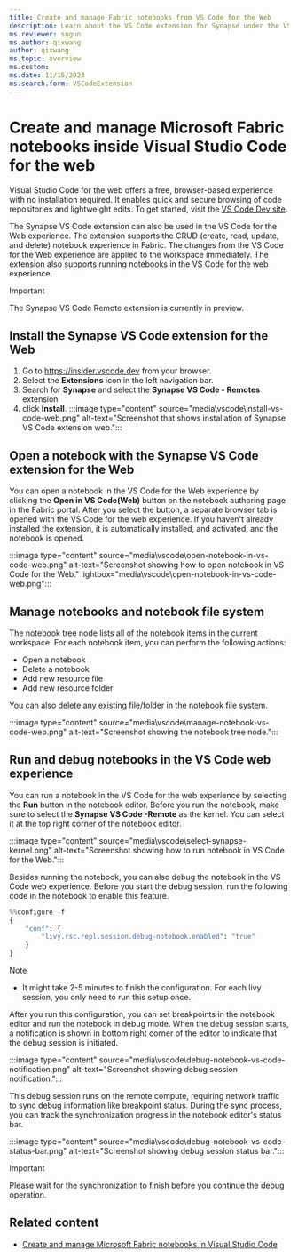 ```yaml
---
title: Create and manage Fabric notebooks from VS Code for the Web
description: Learn about the VS Code extension for Synapse under the VS Code web experience, which supports a pro-developer authoring experience.
ms.reviewer: sngun
ms.author: qixwang
author: qixwang
ms.topic: overview
ms.custom:
ms.date: 11/15/2023
ms.search.form: VSCodeExtension
---
```


# Create and manage Microsoft Fabric notebooks inside Visual Studio Code for the web

Visual Studio Code for the web offers a free, browser-based experience with no installation required. It enables quick and secure browsing of code repositories and lightweight edits. To get started, visit the [VS Code Dev site](https://vscode.dev).

The Synapse VS Code extension can also be used in the VS Code for the Web experience. The extension supports the CRUD (create, read, update, and delete) notebook experience in Fabric. The changes from the VS Code for the Web experience are applied to the workspace immediately. The extension also supports running notebooks in the VS Code for the web experience.

> [!IMPORTANT]
> The Synapse VS Code Remote extension is currently in preview.

## Install the Synapse VS Code extension for the Web

1. Go to https://insider.vscode.dev from your browser.
1. Select the **Extensions** icon in the left navigation bar.
1. Search for **Synapse** and select the **Synapse VS Code - Remotes** extension
1. click **Install**.
   :::image type="content" source="media\vscode\install-vs-code-web.png" alt-text="Screenshot that shows installation of Synapse VS Code extension web.":::

## Open a notebook with the Synapse VS Code extension for the Web

You can open a notebook in the VS Code for the Web experience by clicking the **Open in VS Code(Web)** button on the notebook authoring page in the Fabric portal. After you select the button, a separate browser tab is opened with the VS Code for the web experience. If you haven't already installed the extension, it is automatically installed, and activated, and the notebook is opened.

:::image type="content" source="media\vscode\open-notebook-in-vs-code-web.png" alt-text="Screenshot showing how to open notebook in VS Code for the Web." lightbox="media\vscode\open-notebook-in-vs-code-web.png":::

## Manage notebooks and notebook file system

The notebook tree node lists all of the notebook items in the current workspace. For each notebook item, you can perform the following actions:

- Open a notebook
- Delete a notebook
- Add new resource file
- Add new resource folder

You can also delete any existing file/folder in the notebook file system.

:::image type="content" source="media\vscode\manage-notebook-vs-code-web.png" alt-text="Screenshot showing the notebook tree node.":::

## Run and debug notebooks in the VS Code web experience

You can run a notebook in the VS Code for the web experience by selecting the **Run** button in the notebook editor. Before you run the notebook, make sure to select the **Synapse VS Code -Remote** as the kernel. You can select it at the top right corner of the notebook editor.

:::image type="content" source="media\vscode\select-synapse-kernel.png" alt-text="Screenshot showing how to run notebook in VS Code for the Web.":::

Besides running the notebook, you can also debug the notebook in the VS Code web experience. Before you start the debug session, run the following code in the notebook to enable this feature.

```python
%%configure -f  
{  
    "conf": {  
        "livy.rsc.repl.session.debug-notebook.enabled": "true"  
    } 
} 
```

> [!NOTE]
> * It might take 2-5 minutes to finish the configuration. For each livy session, you only need to run this setup once.

After you run this configuration, you can set breakpoints in the notebook editor and run the notebook in debug mode. When the debug session starts, a notification is shown in bottom right corner of the editor to indicate that the debug session is initiated.

:::image type="content" source="media\vscode\debug-notebook-vs-code-notification.png" alt-text="Screenshot showing debug session notification.":::

This debug session runs on the remote compute, requiring network traffic to sync debug information like breakpoint status. During the sync process, you can track the synchronization progress in the notebook editor's status bar.

:::image type="content" source="media\vscode\debug-notebook-vs-code-status-bar.png" alt-text="Screenshot showing debug session status bar.":::

> [!IMPORTANT]
> Please wait for the synchronization to finish before you continue the debug operation.

## Related content

- [Create and manage Microsoft Fabric notebooks in Visual Studio Code](author-notebook-with-vs-code.md)
